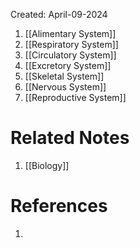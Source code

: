Created: April-09-2024


1. [[Alimentary System]]
2. [[Respiratory System]]
3. [[Circulatory System]]
4. [[Excretory System]]
5. [[Skeletal System]]
6. [[Nervous System]]
7. [[Reproductive System]]

# Related Notes

1. [[Biology]]
# References

1. 